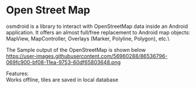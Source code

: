 # Open Street Map
osmdroid is a library to interact with OpenStreetMap data inside an Android application. It offers an almost full/free replacement to Android map objects: MapView, MapController, Overlays (Marker, Polyline, Polygon), etc.\

The Sample output of the OpenStreetMap is shown below\
https://user-images.githubusercontent.com/56960288/86536796-069fc900-bf08-11ea-9753-60df65803648.png

Features:\
Works offline, tiles are saved in local database
